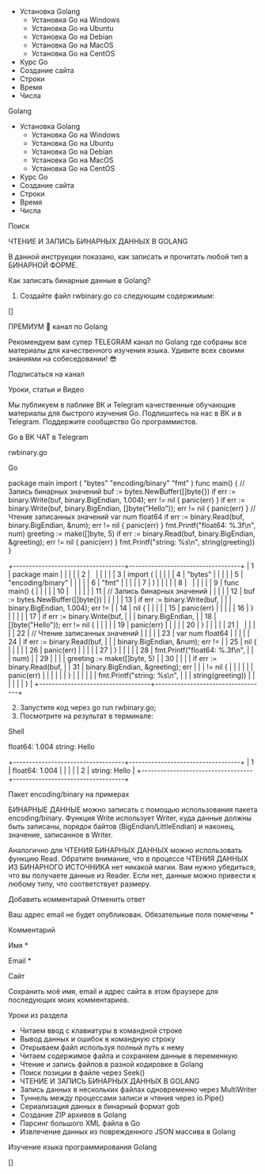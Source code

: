 -   Установка Golang
    -   Установка Go на Windows
    -   Установка Go на Ubuntu
    -   Установка Go на Debian
    -   Установка Go на MacOS
    -   Установка Go на CentOS
-   Курс Go
-   Создание сайта
-   Строки
-   Время
-   Числа

Golang

-   Установка Golang
    -   Установка Go на Windows
    -   Установка Go на Ubuntu
    -   Установка Go на Debian
    -   Установка Go на MacOS
    -   Установка Go на CentOS
-   Курс Go
-   Создание сайта
-   Строки
-   Время
-   Числа

Поиск



ЧТЕНИЕ И ЗАПИСЬ БИНАРНЫХ ДАННЫХ В GOLANG


В данной инструкции показано, как записать и прочитать любой тип в
БИНАРНОЙ ФОРМЕ.


Как записать бинарные данные в Golang?

1. Создайте файл rwbinary.go со следующим содержимым:

[]

ПРЕМИУМ 👑 канал по Golang

Рекомендуем вам супер TELEGRAM канал по Golang где собраны все материалы
для качественного изучения языка. Удивите всех своими знаниями на
собеседовании! 😎

Подписаться на канал

Уроки, статьи и Видео

Мы публикуем в паблике ВК и Telegram качественные обучающие материалы
для быстрого изучения Go. Подпишитесь на нас в ВК и в Telegram.
Поддержите сообщество Go программистов.

Go в ВК ЧАТ в Telegram

rwbinary.go

Go

package main import ( "bytes" "encoding/binary" "fmt" ) func main() { //
Запись бинарных значений buf := bytes.NewBuffer([]byte{}) if err :=
binary.Write(buf, binary.BigEndian, 1.004); err != nil { panic(err) } if
err := binary.Write(buf, binary.BigEndian, []byte("Hello")); err != nil
{ panic(err) } // Чтение записанных значений var num float64 if err :=
binary.Read(buf, binary.BigEndian, &num); err != nil { panic(err) }
fmt.Printf("float64: %.3f\n", num) greeting := make([]byte, 5) if err :=
binary.Read(buf, binary.BigEndian, &greeting); err != nil { panic(err) }
fmt.Printf("string: %s\n", string(greeting)) }

+-----------------------------------+-----------------------------------+
| 1                                 | package main                      |
|                                   |                                   |
| 2                                 |                                   |
|                                   |                                   |
| 3                                 | import (                          |
|                                   |                                   |
| 4                                 | "bytes"                           |
|                                   |                                   |
| 5                                 | "encoding/binary"                 |
|                                   |                                   |
| 6                                 | "fmt"                             |
|                                   |                                   |
| 7                                 | )                                 |
|                                   |                                   |
| 8                                 |                                   |
|                                   |                                   |
| 9                                 | func main() {                     |
|                                   |                                   |
| 10                                |                                   |
|                                   |                                   |
| 11                                | // Запись бинарных значений       |
|                                   |                                   |
| 12                                | buf := bytes.NewBuffer([]byte{})  |
|                                   |                                   |
| 13                                | if err := binary.Write(buf,       |
|                                   | binary.BigEndian, 1.004); err !=  |
| 14                                | nil {                             |
|                                   |                                   |
| 15                                | panic(err)                        |
|                                   |                                   |
| 16                                | }                                 |
|                                   |                                   |
| 17                                | if err := binary.Write(buf,       |
|                                   | binary.BigEndian,                 |
| 18                                | []byte("Hello")); err != nil {    |
|                                   |                                   |
| 19                                | panic(err)                        |
|                                   |                                   |
| 20                                | }                                 |
|                                   |                                   |
| 21                                |                                   |
|                                   |                                   |
| 22                                | // Чтение записанных значений     |
|                                   |                                   |
| 23                                | var num float64                   |
|                                   |                                   |
| 24                                | if err := binary.Read(buf,        |
|                                   | binary.BigEndian, &num); err !=   |
| 25                                | nil {                             |
|                                   |                                   |
| 26                                | panic(err)                        |
|                                   |                                   |
| 27                                | }                                 |
|                                   |                                   |
| 28                                | fmt.Printf("float64: %.3f\n",     |
|                                   | num)                              |
| 29                                |                                   |
|                                   | greeting := make([]byte, 5)       |
| 30                                |                                   |
|                                   | if err := binary.Read(buf,        |
| 31                                | binary.BigEndian, &greeting); err |
|                                   | != nil {                          |
|                                   |                                   |
|                                   | panic(err)                        |
|                                   |                                   |
|                                   | }                                 |
|                                   |                                   |
|                                   | fmt.Printf("string: %s\n",        |
|                                   | string(greeting))                 |
|                                   |                                   |
|                                   | }                                 |
+-----------------------------------+-----------------------------------+

2. Запустите код через go run rwbinary.go;
3. Посмотрите на результат в терминале:

Shell

float64: 1.004 string: Hello

+-----------------------------------+-----------------------------------+
| 1                                 | float64: 1.004                    |
|                                   |                                   |
| 2                                 | string: Hello                     |
+-----------------------------------+-----------------------------------+


Пакет encoding/binary на примерах

БИНАРНЫЕ ДАННЫЕ можно записать с помощью использования пакета
encoding/binary. Функция Write использует Writer, куда данные должны
быть записаны, порядок байтов (BigEndian/LittleEndian) и наконец,
значение, записанное в Writer.

Аналогично для ЧТЕНИЯ БИНАРНЫХ ДАННЫХ можно использовать функцию Read.
Обратите внимание, что в процессе ЧТЕНИЯ ДАННЫХ ИЗ БИНАРНОГО ИСТОЧНИКА
нет никакой магии. Вам нужно убедиться, что вы получаете данные из
Reader. Если нет, данные можно привести к любому типу, что соответствует
размеру.

Добавить комментарий Отменить ответ

Ваш адрес email не будет опубликован. Обязательные поля помечены *

Комментарий

Имя *

Email *

Сайт

Сохранить моё имя, email и адрес сайта в этом браузере для последующих
моих комментариев.

Уроки из раздела

-   Читаем ввод с клавиатуры в командной строке
-   Вывод данных и ошибок в командную строку
-   Открываем файл используя полный путь к нему
-   Читаем содержимое файла и сохраняем данные в переменную
-   Чтение и запись файлов в разной кодировке в Golang
-   Поиск позиции в файле через Seek()
-   ЧТЕНИЕ И ЗАПИСЬ БИНАРНЫХ ДАННЫХ В GOLANG
-   Запись данных в нескольких файлах одновременно через MultiWriter
-   Туннель между процессами записи и чтения через io.Pipe()
-   Сериализация данных в бинарный формат gob
-   Создание ZIP архивов в Golang
-   Парсинг большого XML файла в Go
-   Извлечение данных из поврежденного JSON массива в Golang

Изучение языка программирования Golang

[]
